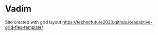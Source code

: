 # Vadim
Site created with grid layout
https://technofuture2020.github.io/adaptive-grid-flex-template/
